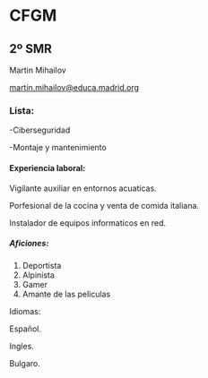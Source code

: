 # **CFGM**
## 2º SMR
Martin Mihailov 

martin.mihailov@educa.madrid.org

### Lista:

-Ciberseguridad

-Montaje y mantenimiento

#### Experiencia laboral:

Vigilante auxiliar en entornos acuaticas.

Porfesional de la cocina y venta de comida italiana.

Instalador de equipos informaticos en red.

##### Aficiones:
1. Deportista
2. Alpinista
3. Gamer
4. Amante de las peliculas

Idiomas:

Español.

Ingles.

Bulgaro.

